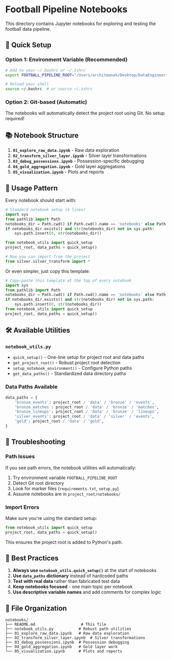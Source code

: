 # Football Pipeline Notebooks

This directory contains Jupyter notebooks for exploring and testing the football data pipeline.

## 🚀 Quick Setup

### Option 1: Environment Variable (Recommended)
```bash
# Add to your ~/.bashrc or ~/.zshrc
export FOOTBALL_PIPELINE_ROOT="/Users/architmanek/Desktop/DataEngineering/football_pipeline"

# Reload your shell
source ~/.bashrc  # or source ~/.zshrc
```

### Option 2: Git-based (Automatic)
The notebooks will automatically detect the project root using Git. No setup required!

## 📚 Notebook Structure

1. **`01_explore_raw_data.ipynb`** - Raw data exploration
2. **`02_transform_silver_layer.ipynb`** - Silver layer transformations
3. **`03_debug_possessions.ipynb`** - Possession-specific debugging
4. **`04_gold_aggregation.ipynb`** - Gold layer aggregations
5. **`05_visualization.ipynb`** - Plots and reports

## 🔧 Usage Pattern

Every notebook should start with:
```python
# Standard notebook setup (4 lines)
import sys
from pathlib import Path
notebooks_dir = Path.cwd() if Path.cwd().name == 'notebooks' else Path.cwd() / 'notebooks'
if notebooks_dir.exists() and str(notebooks_dir) not in sys.path:
    sys.path.insert(0, str(notebooks_dir))

from notebook_utils import quick_setup
project_root, data_paths = quick_setup()

# Now you can import from the project
from silver.silver_transform import *
```

Or even simpler, just copy this template:
```python
# Copy-paste this template at the top of every notebook
import sys
from pathlib import Path
notebooks_dir = Path.cwd() if Path.cwd().name == 'notebooks' else Path.cwd() / 'notebooks'
if notebooks_dir.exists() and str(notebooks_dir) not in sys.path:
    sys.path.insert(0, str(notebooks_dir))
from notebook_utils import quick_setup
project_root, data_paths = quick_setup()
```

## 🛠 Available Utilities

### `notebook_utils.py`
- `quick_setup()` - One-line setup for project root and data paths
- `get_project_root()` - Robust project root detection
- `setup_notebook_environment()` - Configure Python paths
- `get_data_paths()` - Standardized data directory paths

### Data Paths Available
```python
data_paths = {
    'bronze_events': project_root / 'data' / 'bronze' / 'events',
    'bronze_matches': project_root / 'data' / 'bronze' / 'matches',
    'bronze_lineups': project_root / 'data' / 'bronze' / 'lineups',
    'silver_events': project_root / 'data' / 'silver' / 'events',
    'gold': project_root / 'data' / 'gold',
}
```

## 🐛 Troubleshooting

### Path Issues
If you see path errors, the notebook utilities will automatically:
1. Try environment variable `FOOTBALL_PIPELINE_ROOT`
2. Detect Git root directory
3. Look for marker files (`requirements.txt`, `setup.py`)
4. Assume notebooks are in `project_root/notebooks/`

### Import Errors
Make sure you're using the standard setup:
```python
from notebook_utils import quick_setup
project_root, data_paths = quick_setup()
```

This ensures the project root is added to Python's path.

## 🎯 Best Practices

1. **Always use `notebook_utils.quick_setup()`** at the start of notebooks
2. **Use `data_paths` dictionary** instead of hardcoded paths
3. **Test with real data** rather than fabricated test data
4. **Keep notebooks focused** - one main topic per notebook
5. **Use descriptive variable names** and add comments for complex logic

## 📁 File Organization

```
notebooks/
├── README.md                    # This file
├── notebook_utils.py           # Robust path utilities
├── 01_explore_raw_data.ipynb   # Raw data exploration
├── 02_transform_silver_layer.ipynb  # Silver transformations
├── 03_debug_possessions.ipynb  # Possession debugging
├── 04_gold_aggregation.ipynb   # Gold layer work
└── 05_visualization.ipynb      # Plots and reports
``` 